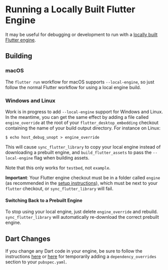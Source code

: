 # Running a Locally Built Flutter Engine

It may be useful for debugging or development to run with a [locally built
Flutter engine](https://github.com/flutter/flutter/wiki/Compiling-the-engine).

## Building

### macOS

The `flutter run` workflow for macOS supports `--local-engine`, so just follow
the normal Flutter workflow for using a local engine build.

### Windows and Linux

Work is in progress to add `--local-engine` support for Windows and Linux.
In the meantime, you can get the same effect by adding a file called
`engine_override` at the root of your `flutter_desktop_embedding` checkout
containing the name of your build output directory. For instance on Linux:
```
$ echo host_debug_unopt > engine_override
```

This will cause `sync_flutter_library` to copy your local engine instead of
downloading a prebuilt engine, and `build_flutter_assets` to pass the
`--local-engine` flag when building assets.

Note that this only works for `testbed`, not `example`.

**Important**: Your Flutter engine checkout must be in a folder called `engine`
(as recommended in the [setup
instructions](https://github.com/flutter/flutter/wiki/Setting-up-the-Engine-development-environment)),
which must be next to your `flutter` checkout, or `sync_flutter_library` will
fail.

#### Switching Back to a Prebuilt Engine

To stop using your local engine, just delete `engine_override` and rebuild.
`sync_flutter_library` will automatically re-download the correct prebuilt
engine.

## Dart Changes

If you change any Dart code in your engine, be sure to follow the instructions
[here](https://github.com/flutter/flutter/wiki/Setting-up-the-Engine-development-environment)
or
[here](https://github.com/flutter/flutter/wiki/The-flutter-tool#using-a-locally-built-engine-with-the-flutter-tool)
for temporarily adding a `dependency_overrides` section to your `pubspec.yaml`.
